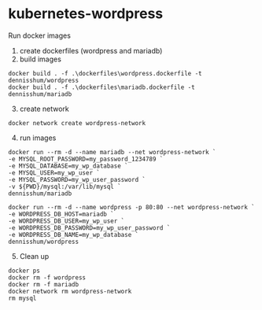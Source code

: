 # kubernetes-wordpress

Run docker images
1. create dockerfiles (wordpress and mariadb)
2. build images
```
docker build . -f .\dockerfiles\wordpress.dockerfile -t dennisshum/wordpress
docker build . -f .\dockerfiles\mariadb.dockerfile -t dennisshum/mariadb
```
3. create network
```
docker network create wordpress-network
```
4. run images
```
docker run --rm -d --name mariadb --net wordpress-network `
-e MYSQL_ROOT_PASSWORD=my_password_1234789 `
-e MYSQL_DATABASE=my_wp_database `
-e MYSQL_USER=my_wp_user `
-e MYSQL_PASSWORD=my_wp_user_password `
-v ${PWD}/mysql:/var/lib/mysql `
dennisshum/mariadb
```
```
docker run --rm -d --name wordpress -p 80:80 --net wordpress-network `
-e WORDPRESS_DB_HOST=mariadb `
-e WORDPRESS_DB_USER=my_wp_user `
-e WORDPRESS_DB_PASSWORD=my_wp_user_password `
-e WORDPRESS_DB_NAME=my_wp_database `
dennisshum/wordpress
```
5. Clean up
```
docker ps
docker rm -f wordpress
docker rm -f mariadb
docker network rm wordpress-network
rm mysql
```